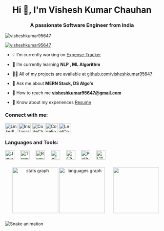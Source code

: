<h1 align="center">Hi 👋, I'm Vishesh Kumar Chauhan</h1>
<h3 align="center">A passionate Software Engineer from India</h3>

<p align="left"> <img src="https://komarev.com/ghpvc/?username=visheshkumar95647&label=Profile%20views&color=0e75b6&style=flat" alt="visheshkumar95647" /> </p>

<p align="left"> <a href="https://github.com/ryo-ma/github-profile-trophy"><img src="https://github-profile-trophy.vercel.app/?username=visheshkumar95647" alt="visheshkumar95647" /></a> </p>

- 💡 I’m currently working on [Expense-Tracker](https://expense-track-build-xcid.vercel.app)

- 🌱 I’m currently learning **NLP , ML Algorithm**

- 👨‍💻 All of my projects are available at [github.com/visheshkumar95647](github.com/visheshkumar95647)

- 💬 Ask me about **MERN Stack, DS Algo's**

- 📧 How to reach me **visheshkumar95647@gmail.com**

- 📝 Know about my experiences [Resume](https://drive.google.com/file/d/1wG_Cr8q74cpQfAuNxKFDenhyYl-0020o/view?usp=drive_link)

<h3 align="left">Connect with me:</h3>
<p align="left">
<a href="https://linkedin.com/in/vishesh-kumar-chauhan-508957257" target="blank"><img align="center" src="https://raw.githubusercontent.com/rahuldkjain/github-profile-readme-generator/master/src/images/icons/Social/linked-in-alt.svg" alt="LinkedIn" height="30" width="40" /></a>
<a href="https://instagram.com/chauhan_vishesh1102" target="blank"><img align="center" src="https://raw.githubusercontent.com/rahuldkjain/github-profile-readme-generator/master/src/images/icons/Social/instagram.svg" alt="Instagram" height="30" width="40" /></a>
<a href="https://www.codechef.com/users/vkc_95647" target="blank"><img align="center" src="https://cdn.jsdelivr.net/npm/simple-icons@3.1.0/icons/codechef.svg" alt="CodeChef" height="30" width="40" /></a>
<a href="https://codeforces.com/profile/visheshkumar95647" target="blank"><img align="center" src="https://raw.githubusercontent.com/rahuldkjain/github-profile-readme-generator/master/src/images/icons/Social/codeforces.svg" alt="CodeForces" height="30" width="40" /></a>
<a href="https://www.leetcode.com/visheshkumar9761" target="blank"><img align="center" src="https://raw.githubusercontent.com/rahuldkjain/github-profile-readme-generator/master/src/images/icons/Social/leet-code.svg" alt="LeetCode" height="30" width="40" /></a>
</p>

<h3 align="left">Languages and Tools:</h3>
<div align="left">
  <img src="https://cdn.jsdelivr.net/gh/devicons/devicon/icons/javascript/javascript-original.svg" height="30" alt="JavaScript"  />
  <img width="12" />
  <img src="https://cdn.jsdelivr.net/gh/devicons/devicon/icons/typescript/typescript-original.svg" height="30" alt="TypeScript"  />
  <img width="12" />
  <img src="https://cdn.jsdelivr.net/gh/devicons/devicon/icons/react/react-original.svg" height="30" alt="React"  />
  <img width="12" />
  <img src="https://cdn.jsdelivr.net/gh/devicons/devicon/icons/html5/html5-original.svg" height="30" alt="HTML5"  />
  <img width="12" />
  <img src="https://cdn.jsdelivr.net/gh/devicons/devicon/icons/css3/css3-original.svg" height="30" alt="CSS3"  />
  <img width="12" />
  <img src="https://cdn.jsdelivr.net/gh/devicons/devicon/icons/python/python-original.svg" height="30" alt="Python"  />
  <img width="12" />
  <img src="https://cdn.jsdelivr.net/gh/devicons/devicon/icons/csharp/csharp-original.svg" height="30" alt="C#"  />
</div>

###

<div align="center">
  <img src="https://github-readme-stats.vercel.app/api?username=visheshkumar95647&hide_title=false&hide_rank=false&show_icons=true&include_all_commits=true&count_private=true&disable_animations=false&theme=dracula&locale=en&hide_border=false" height="150" alt="stats graph"  />
  <img src="https://github-readme-stats.vercel.app/api/top-langs?username=visheshkumar95647&locale=en&hide_title=false&layout=compact&card_width=320&langs_count=5&theme=dracula&hide_border=false" height="150" alt="languages graph"  />
  <img align="right" height="150" src="https://media.tenor.com/UrnPTaqPEzkAAAAd/developer.gif"  />
</div>

###

<img src="https://raw.githubusercontent.com/maurodesouza/maurodesouza/output/snake.svg" alt="Snake animation" />
